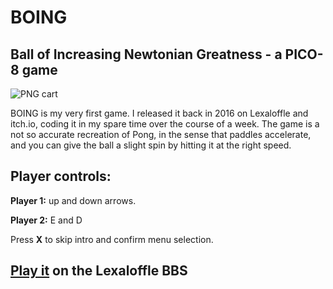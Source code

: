 # BOING
## Ball of Increasing Newtonian Greatness - a PICO-8 game

![PNG cart](https://www.lexaloffle.com/bbs/cposts/1/18466.p8.png)

BOING is my very first game. I released it back in 2016 on Lexaloffle and itch.io, coding it in my spare time over the course of a week. 
The game is a not so accurate recreation of Pong, in the sense that paddles accelerate, and you can give the ball a slight spin by hitting it at the right speed.

## Player controls:

**Player 1:** up and down arrows.

**Player 2:** E and D

Press **X** to skip intro and confirm menu selection.


## [Play it](https://www.lexaloffle.com/bbs/?tid=3000) on the Lexaloffle BBS

